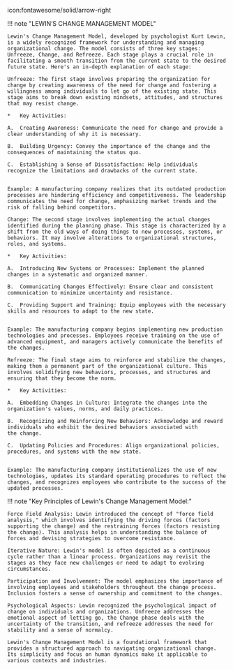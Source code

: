 icon:fontawesome/solid/arrow-right

!!! note "LEWIN’S CHANGE MANAGEMENT MODEL"

    Lewin's Change Management Model, developed by psychologist Kurt Lewin, is a widely recognized framework for understanding and managing organizational change. The model consists of three key stages: Unfreeze, Change, and Refreeze. Each stage plays a crucial role in facilitating a smooth transition from the current state to the desired future state. Here's an in-depth explanation of each stage:

    Unfreeze: The first stage involves preparing the organization for change by creating awareness of the need for change and fostering a willingness among individuals to let go of the existing state. This stage aims to break down existing mindsets, attitudes, and structures that may resist change.

    *	Key Activities:

    A.	Creating Awareness: Communicate the need for change and provide a clear understanding of why it is necessary.

    B.	Building Urgency: Convey the importance of the change and the consequences of maintaining the status quo.

    C.	Establishing a Sense of Dissatisfaction: Help individuals recognize the limitations and drawbacks of the current state.


    Example: A manufacturing company realizes that its outdated production processes are hindering efficiency and competitiveness. The leadership communicates the need for change, emphasizing market trends and the risk of falling behind competitors.

    Change: The second stage involves implementing the actual changes identified during the planning phase. This stage is characterized by a shift from the old ways of doing things to new processes, systems, or behaviors. It may involve alterations to organizational structures, roles, and systems.

    *	Key Activities:

    A.	Introducing New Systems or Processes: Implement the planned changes in a systematic and organized manner.

    B.	Communicating Changes Effectively: Ensure clear and consistent communication to minimize uncertainty and resistance.

    C.	Providing Support and Training: Equip employees with the necessary skills and resources to adapt to the new state.


    Example: The manufacturing company begins implementing new production technologies and processes. Employees receive training on the use of advanced equipment, and managers actively communicate the benefits of the changes.

    Refreeze: The final stage aims to reinforce and stabilize the changes, making them a permanent part of the organizational culture. This involves solidifying new behaviors, processes, and structures and ensuring that they become the norm.

    *	Key Activities:

    A.	Embedding Changes in Culture: Integrate the changes into the organization's values, norms, and daily practices.

    B.	Recognizing and Reinforcing New Behaviors: Acknowledge and reward individuals who exhibit the desired behaviors associated with 
    the change.

    C.	Updating Policies and Procedures: Align organizational policies, procedures, and systems with the new state.


    Example: The manufacturing company institutionalizes the use of new technologies, updates its standard operating procedures to reflect the changes, and recognizes employees who contribute to the success of the updated processes.

!!! note "Key Principles of Lewin's Change Management Model:"

    Force Field Analysis: Lewin introduced the concept of "force field analysis," which involves identifying the driving forces (factors supporting the change) and the restraining forces (factors resisting the change). This analysis helps in understanding the balance of forces and devising strategies to overcome resistance.

    Iterative Nature: Lewin's model is often depicted as a continuous cycle rather than a linear process. Organizations may revisit the stages as they face new challenges or need to adapt to evolving circumstances.

    Participation and Involvement: The model emphasizes the importance of involving employees and stakeholders throughout the change process. Inclusion fosters a sense of ownership and commitment to the changes.

    Psychological Aspects: Lewin recognized the psychological impact of change on individuals and organizations. Unfreeze addresses the emotional aspect of letting go, the Change phase deals with the uncertainty of the transition, and refreeze addresses the need for stability and a sense of normalcy.

    Lewin's Change Management Model is a foundational framework that provides a structured approach to navigating organizational change. Its simplicity and focus on human dynamics make it applicable to various contexts and industries.
